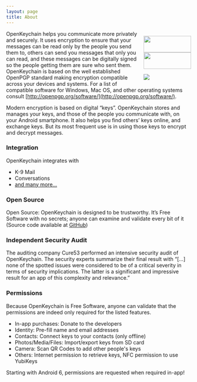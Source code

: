 ```yaml
---
layout: page
title: About
---
```


<div style="float: right;">
<p style="width:130px;margin-left:auto;margin-right:auto;margin-bottom:0px">
<a href="https://f-droid.org/app/org.sufficientlysecure.keychain"><img style="margin-bottom:0px" src="{{ site.url }}/public/images/fdroid.png" width="129" height="45" /></a>
<a href="https://play.google.com/store/apps/details?id=org.sufficientlysecure.keychain"><img style="margin-bottom:0px" src="{{ site.url }}/public/images/google_play.png" width="129" height="45" /></a>
</p>
<p><img src="{{ site.url }}/public/images/screen1.png" /></p>
</div>

OpenKeychain helps you communicate more privately and securely. It uses encryption to ensure that your messages can be read only by the people you send them to, others can send you messages that only you can read, and these messages can be digitally signed so the people getting them are sure who sent them. OpenKeychain is based on the well established OpenPGP standard making encryption compatible across your devices and systems. For a list of compatible software for Windows, Mac OS, and other operating systems consult [http://openpgp.org/software/](http://openpgp.org/software/).

Modern encryption is based on digital “keys”. OpenKeychain stores and manages your keys, and those of the people you communicate with, on your Android smartphone. It also helps you find others’ keys online, and exchange keys. But its most frequent use is in using those keys to encrypt and decrypt messages.

### Integration

OpenKeychain integrates with

  * K-9 Mail
  * Conversations
  * [and many more…](https://www.openkeychain.org/apps/)

### Open Source

Open Source: OpenKeychain is designed to be trustworthy. It’s Free Software with no secrets; anyone can examine and validate every bit of it (Source code available at [GitHub](https://github.com/open-keychain/open-keychain))

### Independent Security Audit

The auditing company Cure53 performed an intensive security audit of OpenKeychain. The security experts summarize their final result with “[...] none of the spotted issues were considered to be of a critical severity in terms of security implications. The latter is a significant and impressive result for an app of this complexity and relevance.”

### Permissions

Because OpenKeychain is Free Software, anyone can validate that the permissions are indeed only required for the listed features.

  * In-app purchases: Donate to the developers
  * Identity: Pre-fill name and email addresses
  * Contacts: Connect keys to your contacts (only offline)
  * Photos/Media/Files: Import/export keys from SD card
  * Camera: Scan QR Codes to add other people's keys
  * Others: Internet permission to retrieve keys, NFC permission to use YubiKeys

Starting with Android 6, permissions are requested when required in-app!
